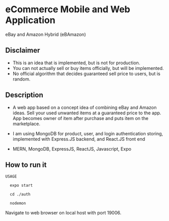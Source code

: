 # eCommerce Mobile and Web Application

eBay and Amazon Hybrid (eBAmazon)

## Disclaimer

- This is an idea that is implemented, but is not for production. 
- You can not actually sell or buy items officially, but will be implemented. 
- No official algorithm that decides guaranteed sell price to users, but is random.

## Description

- A  web app based on a concept idea of combining eBay and Amazon ideas. Sell your used unwanted items at a guaranteed price to the app. App becomes owner of item after purchase and puts item on the marketplace.

- I am using MongoDB for product, user, and login authentication storing, implemented with Express.JS backend, and React.JS front end

- MERN, MongoDB, ExpressJS, ReactJS, Javascript, Expo

## How to run it

```
USAGE

  expo start
  
  cd ./auth
  
  nodemon
```
Navigate to web browser on local host with port 19006.

  
  
